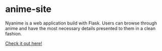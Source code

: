 # anime-site

Nyanime is a web application build with Flask. Users can browse through anime and have the most necessary details presented to them in a clean fashion.

[Check it out here!](tranquil-osprey-402417.ue.r.appspot.com)
